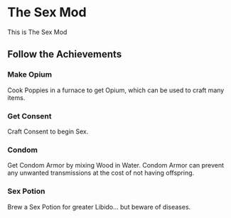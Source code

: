 # The Sex Mod

This is The Sex Mod

## Follow the Achievements

### Make Opium

Cook Poppies in a furnace to get Opium, which can be used to craft many items.

### Get Consent

Craft Consent to begin Sex.

### Condom

Get Condom Armor by mixing Wood in Water. Condom Armor can prevent any unwanted transmissions at the cost of not having offspring.

### Sex Potion

Brew a Sex Potion for greater Libido... but beware of diseases.
